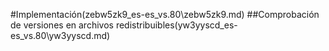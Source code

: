 #Implementación(zebw5zk9_es-es_vs.80\zebw5zk9.md)
##Comprobación de versiones en archivos redistribuibles(yw3yyscd_es-es_vs.80\yw3yyscd.md)
